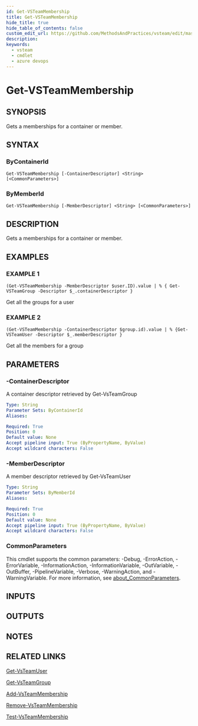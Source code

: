 ```yaml
---
id: Get-VSTeamMembership
title: Get-VSTeamMembership
hide_title: true
hide_table_of_contents: false
custom_edit_url: https://github.com/MethodsAndPractices/vsteam/edit/master/.docs/Get-VSTeamMembership.md
description: 
keywords:
  - vsteam
  - cmdlet
  - azure devops
---
```


# Get-VSTeamMembership

## SYNOPSIS
Gets a memberships for a container or member.

## SYNTAX

### ByContainerId
```
Get-VSTeamMembership [-ContainerDescriptor] <String> [<CommonParameters>]
```

### ByMemberId
```
Get-VSTeamMembership [-MemberDescriptor] <String> [<CommonParameters>]
```

## DESCRIPTION
Gets a memberships for a container or member.

## EXAMPLES

### EXAMPLE 1
```
(Get-VSTeamMembership -MemberDescriptor $user.ID).value | % { Get-VSTeamGroup -Descriptor $_.containerDescriptor }
```

Get all the groups for a user

### EXAMPLE 2
```
(Get-VSTeamMembership -ContainerDescriptor $group.id).value | % {Get-VSTeamUser -Descriptor $_.memberDescriptor }
```

Get all the members for a group

## PARAMETERS

### -ContainerDescriptor
A container descriptor retrieved by Get-VsTeamGroup

```yaml
Type: String
Parameter Sets: ByContainerId
Aliases:

Required: True
Position: 0
Default value: None
Accept pipeline input: True (ByPropertyName, ByValue)
Accept wildcard characters: False
```

### -MemberDescriptor
A member descriptor retrieved by Get-VsTeamUser

```yaml
Type: String
Parameter Sets: ByMemberId
Aliases:

Required: True
Position: 0
Default value: None
Accept pipeline input: True (ByPropertyName, ByValue)
Accept wildcard characters: False
```

### CommonParameters
This cmdlet supports the common parameters: -Debug, -ErrorAction, -ErrorVariable, -InformationAction, -InformationVariable, -OutVariable, -OutBuffer, -PipelineVariable, -Verbose, -WarningAction, and -WarningVariable. For more information, see [about_CommonParameters](http://go.microsoft.com/fwlink/?LinkID=113216).

## INPUTS

## OUTPUTS

## NOTES

## RELATED LINKS

[Get-VsTeamUser]()

[Get-VsTeamGroup]()

[Add-VsTeamMembership]()

[Remove-VsTeamMembership]()

[Test-VsTeamMembership]()


